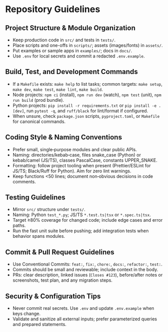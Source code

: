 # Repository Guidelines

## Project Structure & Module Organization
- Keep production code in `src/` and tests in `tests/`.
- Place scripts and one-offs in `scripts/`; assets (images/fonts) in `assets/`.
- Put examples or sample apps in `examples/`; docs in `docs/`.
- Use `.env` for local secrets and commit a redacted `.env.example`.

## Build, Test, and Development Commands
- If a `Makefile` exists: `make help` to list tasks; common targets: `make setup`, `make dev`, `make test`, `make lint`, `make build`.
- Node projects: `npm ci` (install), `npm run dev` (watch), `npm test` (unit), `npm run build` (prod bundle).
- Python projects: `pip install -r requirements.txt` or `pip install -e .[dev]`, run `pytest -q`, and `ruff/black` for lint/format if configured.
- When unsure, check `package.json` scripts, `pyproject.toml`, or `Makefile` for canonical commands.

## Coding Style & Naming Conventions
- Prefer small, single‑purpose modules and clear public APIs.
- Naming: directories/kebab‑case, files snake_case (Python) or kebab/camel (JS/TS), classes PascalCase, constants UPPER_SNAKE.
- Formatting: follow project tooling when present (Prettier/ESLint for JS/TS; Black/Ruff for Python). Aim for zero lint warnings.
- Keep functions <50 lines; document non‑obvious decisions in code comments.

## Testing Guidelines
- Mirror `src/` structure under `tests/`.
- Naming: Python `test_*.py`; JS/TS `*.test.ts|tsx` or `*.spec.ts|tsx`.
- Target ≥80% coverage for changed code; include edge cases and error paths.
- Run the fast unit suite before pushing; add integration tests when behavior spans modules.

## Commit & Pull Request Guidelines
- Use Conventional Commits: `feat:`, `fix:`, `chore:`, `docs:`, `refactor:`, `test:`.
- Commits should be small and reviewable; include context in the body.
- PRs: clear description, linked issues (`Closes #123`), before/after notes or screenshots, test plan, and any migration steps.

## Security & Configuration Tips
- Never commit real secrets. Use `.env` and update `.env.example` when keys change.
- Validate and sanitize all external inputs; prefer parameterized queries and prepared statements.
